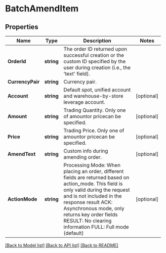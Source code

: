 # BatchAmendItem

## Properties

Name | Type | Description | Notes
------------ | ------------- | ------------- | -------------
**OrderId** | **string** | The order ID returned upon successful creation or the custom ID specified by the user during creation (i.e., the &#39;text&#39; field). | 
**CurrencyPair** | **string** | Currency pair. | 
**Account** | **string** | Default spot, unified account and warehouse-by-store leverage account. | [optional] 
**Amount** | **string** | Trading Quantity. Only one of amountor pricecan be specified. | [optional] 
**Price** | **string** | Trading Price. Only one of amountor pricecan be specified. | [optional] 
**AmendText** | **string** | Custom info during amending order. | [optional] 
**ActionMode** | **string** | Processing Mode: When placing an order, different fields are returned based on action_mode. This field is only valid during the request and is not included in the response result ACK: Asynchronous mode, only returns key order fields RESULT: No clearing information FULL: Full mode (default) | [optional] 

[[Back to Model list]](../README.md#documentation-for-models) [[Back to API list]](../README.md#documentation-for-api-endpoints) [[Back to README]](../README.md)


